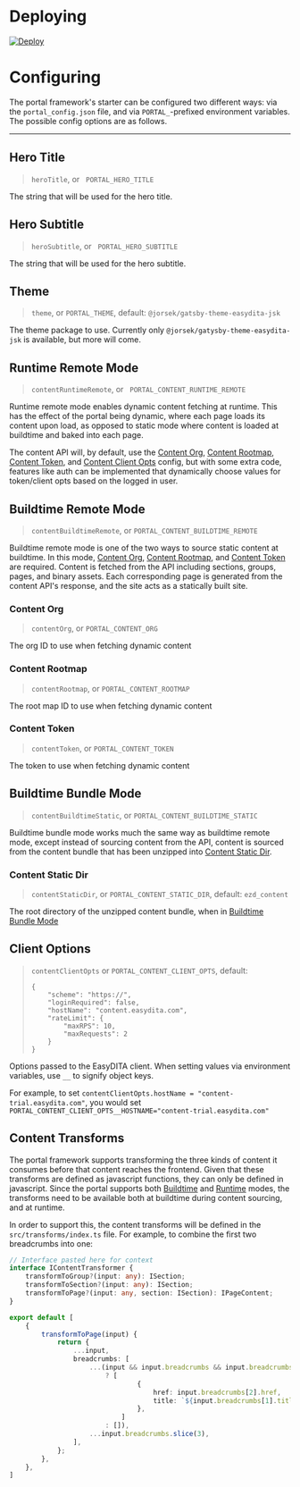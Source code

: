 # Deploying
[![Deploy](https://www.netlify.com/img/deploy/button.svg)](https://app.netlify.com/start/deploy?repository=https://gitlab.com/Jorsek/portal/gatsby-starter-easydita-beta)

# Configuring

The portal framework's starter can be configured two different ways: via the `portal_config.json` file, and via `PORTAL_`-prefixed environment variables. The possible config options are as follows.

---

## Hero Title 
> `heroTitle`, or ` PORTAL_HERO_TITLE`

The string that will be used for the hero title.

## Hero Subtitle
> `heroSubtitle`, or ` PORTAL_HERO_SUBTITLE`

The string that will be used for the hero subtitle.

## Theme
> `theme`, or `PORTAL_THEME`, default: `@jorsek/gatsby-theme-easydita-jsk`

The theme package to use. Currently only `@jorsek/gatysby-theme-easydita-jsk` is available, but more will come.

## Runtime Remote Mode 
> `contentRuntimeRemote`, or ` PORTAL_CONTENT_RUNTIME_REMOTE`

Runtime remote mode enables dynamic content fetching at runtime. This has the effect of the portal being dynamic, where each page loads its content upon load, as opposed to static mode where content is loaded at buildtime and baked into each page.

The content API will, by default, use the [Content Org](#content-org), [Content Rootmap](#content-rootmap), [Content Token](#content-token), and [Content Client Opts](#content-cilent-opts) config, but with some extra code, features like auth can be implemented that dynamically choose values for token/client opts based on the logged in user.

## Buildtime Remote Mode 
> `contentBuildtimeRemote`, or `PORTAL_CONTENT_BUILDTIME_REMOTE`

Buildtime remote mode is one of the two ways to source static content at buildtime. In this mode, [Content Org](#content-org), [Content Rootmap](#content-rootmap), and [Content Token](#content-token) are required. Content is fetched from the API including sections, groups, pages, and binary assets. Each corresponding page is generated from the content API's response, and the site acts as a statically built site.

### Content Org 
> `contentOrg`, or `PORTAL_CONTENT_ORG`

The org ID to use when fetching dynamic content

### Content Rootmap 
> `contentRootmap`, or `PORTAL_CONTENT_ROOTMAP`

The root map ID to use when fetching dynamic content

### Content Token 
> `contentToken`, or `PORTAL_CONTENT_TOKEN`

The token to use when fetching dynamic content

## Buildtime Bundle Mode 
> `contentBuildtimeStatic`, or `PORTAL_CONTENT_BUILDTIME_STATIC`

Buildtime bundle mode works much the same way as buildtime remote mode, except instead of sourcing content from the API, content is sourced from the content bundle that has been unzipped into [Content Static Dir](#content-static-dir).

### Content Static Dir
> `contentStaticDir`, or `PORTAL_CONTENT_STATIC_DIR`, default: `ezd_content`

The root directory of the unzipped content bundle, when in [Buildtime Bundle Mode](#buildtime-bundle-mode)

## Client Options
> `contentClientOpts` or `PORTAL_CONTENT_CLIENT_OPTS`, default: 
> ```
> {
>     "scheme": "https://",
>     "loginRequired": false,
>     "hostName": "content.easydita.com",
>     "rateLimit": {
>         "maxRPS": 10,
>         "maxRequests": 2
>     }
> }
> ```

Options passed to the EasyDITA client. When setting values via environment variables, use `__` to signify object keys. 

For example, to set `contentClientOpts.hostName = "content-trial.easydita.com"`, you would set `PORTAL_CONTENT_CLIENT_OPTS__HOSTNAME="content-trial.easydita.com"`

## Content Transforms

The portal framework supports transforming the three kinds of content it consumes before that content reaches the frontend. Given that these transforms are defined as javascript functions, they can only be defined in javascript. Since the portal supports both [Build](#buildtime-bundle-mode)[time](#buildtime-remote-mode) and [Runtime](#runtime-remote-mode) modes, the transforms need to be available both at buildtime during content sourcing, and at runtime. 

In order to support this, the content transforms will be defined in the `src/transforms/index.ts` file. For example, to combine the first two breadcrumbs into one:

```typescript
// Interface pasted here for context
interface IContentTransformer {
    transformToGroup?(input: any): ISection;
    transformToSection?(input: any): ISection;
    transformToPage?(input: any, section: ISection): IPageContent;
}

export default [
    {
        transformToPage(input) {
            return {
                ...input,
                breadcrumbs: [
                    ...(input && input.breadcrumbs && input.breadcrumbs[2]
                        ? [
                                {
                                    href: input.breadcrumbs[2].href,
                                    title: `${input.breadcrumbs[1].title} (${input.breadcrumbs[2].title})`,
                                },
                            ]
                        : []),
                    ...input.breadcrumbs.slice(3),
                ],
            };
        },
    },
]
```